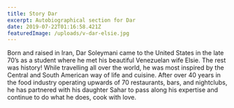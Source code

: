 ```yaml
---
title: Story Dar
excerpt: Autobiographical section for Dar
date: 2019-07-22T01:16:58.421Z
featuredImage: /uploads/v-dar-elsie.jpg
---
```


Born and raised in Iran, Dar Soleymani came to the United States in the late 70’s as a student where he met his beautiful Venezuelan wife Elsie. The rest was history! While travelling all over the world, he was most inspired by the Central and South American way of life and cuisine. After over 40 years in the food industry operating upwards of 70 restaurants, bars, and nightclubs, he has partnered with his daughter Sahar to pass along his expertise and continue to do what he does, cook with love.
